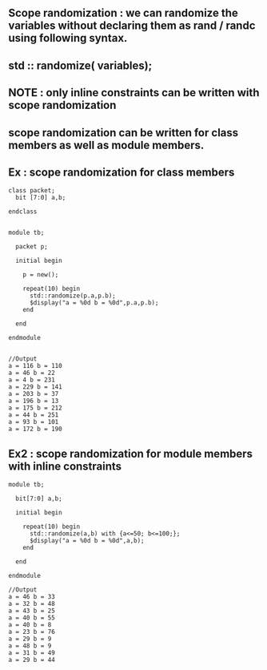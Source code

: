 ## Scope randomization : we can randomize the variables without declaring them as rand / randc using following syntax.
## std :: randomize( variables);

## NOTE : only inline constraints can be written with scope randomization 

## scope randomization can be written for class members as well as module members.

## Ex : scope randomization for class members
```
class packet;
  bit [7:0] a,b;
  
endclass


module tb;
  
  packet p;
  
  initial begin
    
    p = new();
    
    repeat(10) begin
      std::randomize(p.a,p.b);
      $display("a = %0d b = %0d",p.a,p.b);
    end
    
  end
  
endmodule


//Output
a = 116 b = 110
a = 46 b = 22
a = 4 b = 231
a = 229 b = 141
a = 203 b = 37
a = 196 b = 13
a = 175 b = 212
a = 44 b = 251
a = 93 b = 101
a = 172 b = 190
```

## Ex2 : scope randomization for module members with inline constraints
```
module tb;
  
  bit[7:0] a,b;
  
  initial begin
    
    repeat(10) begin
      std::randomize(a,b) with {a<=50; b<=100;};
      $display("a = %0d b = %0d",a,b);
    end
    
  end
  
endmodule

//Output
a = 46 b = 33
a = 32 b = 48
a = 43 b = 25
a = 40 b = 55
a = 40 b = 8
a = 23 b = 76
a = 29 b = 9
a = 48 b = 9
a = 31 b = 49
a = 29 b = 44
```
